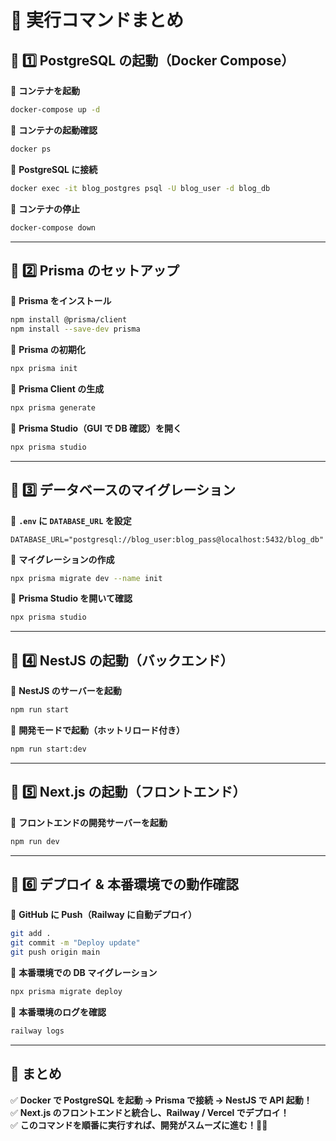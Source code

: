 # 📌 実行コマンドまとめ

## **🚀 1️⃣ PostgreSQL の起動（Docker Compose）**
📌 **コンテナを起動**
```sh
docker-compose up -d
```
📌 **コンテナの起動確認**
```sh
docker ps
```
📌 **PostgreSQL に接続**
```sh
docker exec -it blog_postgres psql -U blog_user -d blog_db
```
📌 **コンテナの停止**
```sh
docker-compose down
```

---

## **🚀 2️⃣ Prisma のセットアップ**
📌 **Prisma をインストール**
```sh
npm install @prisma/client
npm install --save-dev prisma
```
📌 **Prisma の初期化**
```sh
npx prisma init
```
📌 **Prisma Client の生成**
```sh
npx prisma generate
```
📌 **Prisma Studio（GUI で DB 確認）を開く**
```sh
npx prisma studio
```

---

## **🚀 3️⃣ データベースのマイグレーション**
📌 **`.env` に `DATABASE_URL` を設定**
```env
DATABASE_URL="postgresql://blog_user:blog_pass@localhost:5432/blog_db"
```
📌 **マイグレーションの作成**
```sh
npx prisma migrate dev --name init
```
📌 **Prisma Studio を開いて確認**
```sh
npx prisma studio
```

---

## **🚀 4️⃣ NestJS の起動（バックエンド）**
📌 **NestJS のサーバーを起動**
```sh
npm run start
```
📌 **開発モードで起動（ホットリロード付き）**
```sh
npm run start:dev
```

---

## **🚀 5️⃣ Next.js の起動（フロントエンド）**
📌 **フロントエンドの開発サーバーを起動**
```sh
npm run dev
```

---

## **🚀 6️⃣ デプロイ & 本番環境での動作確認**
📌 **GitHub に Push（Railway に自動デプロイ）**
```sh
git add .
git commit -m "Deploy update"
git push origin main
```
📌 **本番環境での DB マイグレーション**
```sh
npx prisma migrate deploy
```
📌 **本番環境のログを確認**
```sh
railway logs
```

---

## **📌 まとめ**
✅ **Docker で PostgreSQL を起動 → Prisma で接続 → NestJS で API 起動！**  
✅ **Next.js のフロントエンドと統合し、Railway / Vercel でデプロイ！**  
✅ **このコマンドを順番に実行すれば、開発がスムーズに進む！💪🔥**


